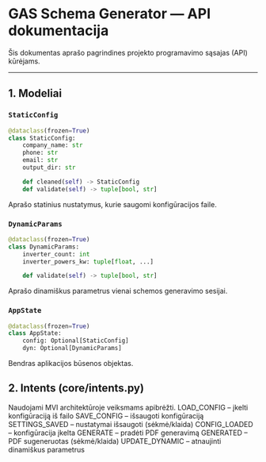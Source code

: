 # GAS Schema Generator — API dokumentacija

Šis dokumentas aprašo pagrindines projekto programavimo sąsajas (API) kūrėjams.

---

## 1. Modeliai

### `StaticConfig`
```python
@dataclass(frozen=True)
class StaticConfig:
    company_name: str
    phone: str
    email: str
    output_dir: str

    def cleaned(self) -> StaticConfig
    def validate(self) -> tuple[bool, str]
```
Aprašo statinius nustatymus, kurie saugomi konfigūracijos faile.

### `DynamicParams`
```python
@dataclass(frozen=True)
class DynamicParams:
    inverter_count: int
    inverter_powers_kw: tuple[float, ...]

    def validate(self) -> tuple[bool, str]
```
Aprašo dinamiškus parametrus vienai schemos generavimo sesijai.

### `AppState`
```python
@dataclass(frozen=True)
class AppState:
    config: Optional[StaticConfig]
    dyn: Optional[DynamicParams]
```
Bendras aplikacijos būsenos objektas.

## 2. Intents (core/intents.py)
Naudojami MVI architektūroje veiksmams apibrėžti.
    LOAD_CONFIG – įkelti konfigūraciją iš failo
    SAVE_CONFIG – išsaugoti konfigūraciją
    SETTINGS_SAVED – nustatymai išsaugoti (sėkmė/klaida)
    CONFIG_LOADED – konfigūracija įkelta
    GENERATE – pradėti PDF generavimą
    GENERATED – PDF sugeneruotas (sėkmė/klaida)
    UPDATE_DYNAMIC – atnaujinti dinamiškus parametrus



